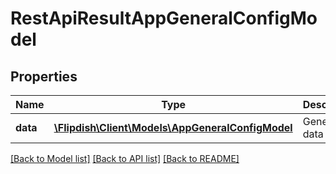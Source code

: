 # RestApiResultAppGeneralConfigModel

## Properties
Name | Type | Description | Notes
------------ | ------------- | ------------- | -------------
**data** | [**\Flipdish\\Client\Models\AppGeneralConfigModel**](AppGeneralConfigModel.md) | Generic data object. | 

[[Back to Model list]](../README.md#documentation-for-models) [[Back to API list]](../README.md#documentation-for-api-endpoints) [[Back to README]](../README.md)


